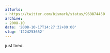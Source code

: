 ```yaml
---
alturls:
- https://twitter.com/bismark/status/963874450
archive:
- 2008-10
date: '2008-10-17T14:27:32+00:00'
slug: '1224253652'
---
```


just tired.

